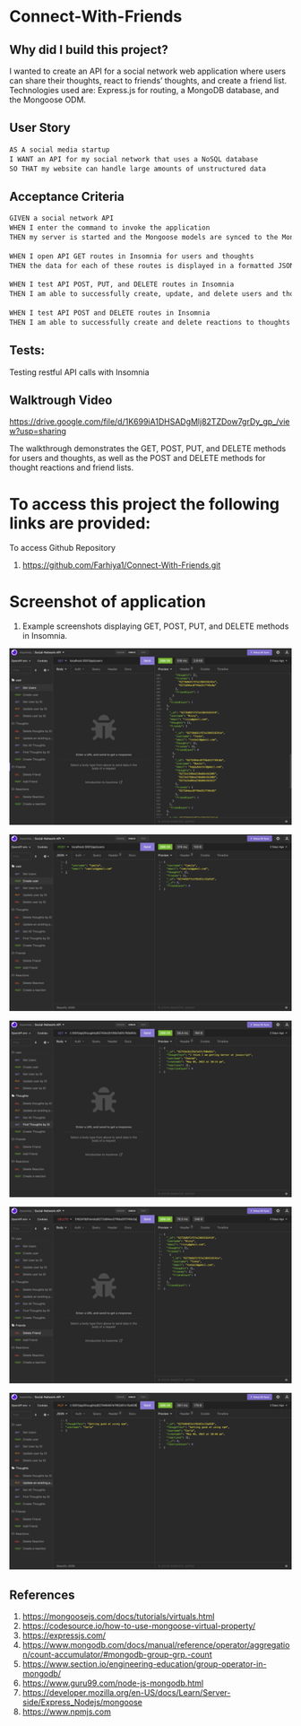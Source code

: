 # Connect-With-Friends

## Why did I build this project?

I wanted to create an API for a social network web application where users can share their thoughts, react to friends’ thoughts, and create a friend list. Technologies used are: Express.js for routing, a MongoDB database, and the Mongoose ODM.

## User Story

```md
AS A social media startup
I WANT an API for my social network that uses a NoSQL database
SO THAT my website can handle large amounts of unstructured data
```

## Acceptance Criteria

```md
GIVEN a social network API
WHEN I enter the command to invoke the application
THEN my server is started and the Mongoose models are synced to the MongoDB database

WHEN I open API GET routes in Insomnia for users and thoughts
THEN the data for each of these routes is displayed in a formatted JSON

WHEN I test API POST, PUT, and DELETE routes in Insomnia
THEN I am able to successfully create, update, and delete users and thoughts in my database

WHEN I test API POST and DELETE routes in Insomnia
THEN I am able to successfully create and delete reactions to thoughts and add and remove friends to a user’s friend list
```

## Tests:

Testing restful API calls with Insomnia

## Walktrough Video

https://drive.google.com/file/d/1K699iA1DHSADgMlj82TZDow7grDy_gp_/view?usp=sharing

The walkthrough demonstrates the GET, POST, PUT, and DELETE methods for users and thoughts, as well as the POST and DELETE methods for thought reactions and friend lists.

# To access this project the following links are provided:

To access Github Repository

1. https://github.com/Farhiya1/Connect-With-Friends.git

# Screenshot of application

1. Example screenshots displaying GET, POST, PUT, and DELETE methods in Insomnia.

![Screenshot of completed application](./images/Screenshot1.png)

![Screenshot of completed application](./images/Screenshot2.png)

![Screenshot of completed application](./images/Screenshot3.png)

![Screenshot of completed application](./images/Screenshot4.png)

![Screenshot of completed application](./images/Screenshot5.png)

## References

1. https://mongoosejs.com/docs/tutorials/virtuals.html
2. https://codesource.io/how-to-use-mongoose-virtual-property/
3. https://expressjs.com/
4. https://www.mongodb.com/docs/manual/reference/operator/aggregation/count-accumulator/#mongodb-group-grp.-count
5. https://www.section.io/engineering-education/group-operator-in-mongodb/
6. https://www.guru99.com/node-js-mongodb.html
7. https://developer.mozilla.org/en-US/docs/Learn/Server-side/Express_Nodejs/mongoose
8. https://www.npmjs.com
